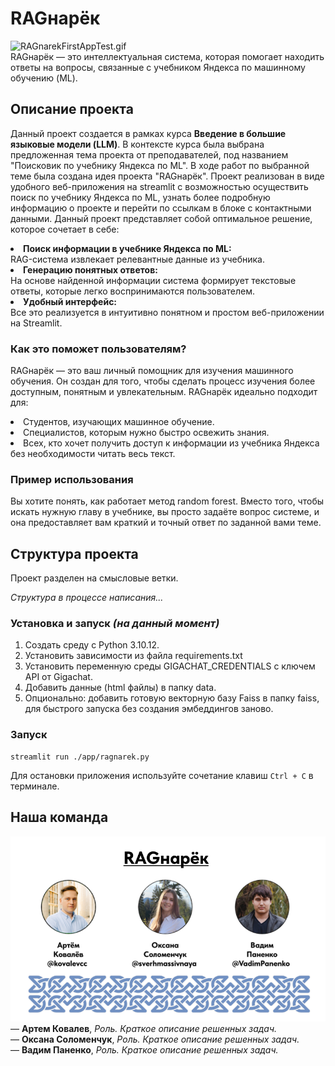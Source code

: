 # RAGнарёк
![RAGnarekFirstAppTest.gif](https://github.com/kovalevcc/ml_handbook_RAG/blob/main/RAGnarekFirstAppTest.gif)
<br>RAGнарёк — это интеллектуальная система, которая помогает находить ответы на вопросы, связанные с учебником Яндекса по машинному обучению (ML).
## Описание проекта
Данный проект создается в рамках курса <b>Введение в большие языковые модели (LLM)</b>. В контексте курса была выбрана предложенная тема проекта от преподавателей, под названием "Поисковик по учебнику Яндекса по ML". В ходе работ по выбранной теме была создана идея проекта "RAGнарёк". Проект реализован в виде удобного веб-приложения на streamlit с возможностью осуществить поиск по учебнику Яндекса по ML, узнать более подробную информацию о проекте и перейти по ссылкам в блоке с контактными данными. Данный проект представляет собой оптимальное решение, которое сочетает в себе:
            <li><b>Поиск информации в учебнике Яндекса по ML:</b>  
            RAG-система извлекает релевантные данные из учебника.</li>
            <li><b>Генерацию понятных ответов:</b>  
            На основе найденной информации система формирует текстовые ответы, которые легко воспринимаются пользователем.</li>
            <li><b>Удобный интерфейс:</b>  
            Все это реализуется в интуитивно понятном и простом веб-приложении на Streamlit. </li>
### Как это поможет пользователям?
RAGнарёк — это ваш личный помощник для изучения машинного обучения. Он создан для того, чтобы сделать процесс изучения более доступным, понятным и увлекательным. RAGнарёк идеально подходит для:
            <li>Студентов, изучающих машинное обучение.</li>
            <li>Специалистов, которым нужно быстро освежить знания.</li>
            <li>Всех, кто хочет получить доступ к информации из учебника Яндекса без необходимости читать весь текст.</li>
### Пример использования
Вы хотите понять, как работает метод random forest. Вместо того, чтобы искать нужную главу в учебнике, вы просто задаёте вопрос системе, и она предоставляет вам краткий и точный ответ по заданной вами теме.
## Структура проекта
Проект разделен на смысловые ветки.

<i>Структура в процессе написания...</i>
### Установка и запуск <i>(на данный момент)</i>
1. Создать среду с Python 3.10.12.
2. Установить зависимости из файла requirements.txt 
3. Установить переменную среды GIGACHAT_CREDENTIALS c ключем API от Gigachat.
4. Добавить данные (html файлы) в папку data.
5. Опционально: добавить готовую векторную базу Faiss в папку faiss, для быстрого запуска без создания эмбеддингов заново.

### Запуск
```
streamlit run ./app/ragnarek.py
```

Для остановки приложения используйте сочетание клавиш `Ctrl + C` в терминале.

## Наша команда
[![RAGnarekKomanda.png](https://github.com/kovalevcc/ml_handbook_RAG/blob/main/RAGnarekKomanda.png?raw=true)]([https://github.com/kovalevcc/ml_handbook_RAG/blob/main/RAGnarekKomanda.png?raw=true])
<br>— <b>Артем Ковалев</b>, <i>Роль. Краткое описание решенных задач.</i>
<br>— <b>Оксана Соломенчук</b>, <i>Роль. Краткое описание решенных задач.</i>
<br>— <b>Вадим Паненко</b>, <i>Роль. Краткое описание решенных задач.</i>
